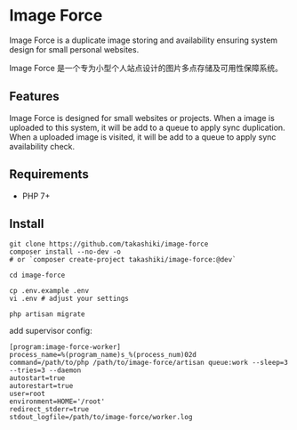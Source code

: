 # Image Force

Image Force is a duplicate image storing and availability ensuring system 
design for small personal websites.

Image Force 是一个专为小型个人站点设计的图片多点存储及可用性保障系统。

## Features
 
Image Force is designed for small websites or projects. 
When a image is uploaded to this system, it will be add to a queue to apply sync duplication.
When a uploaded image is visited, it will be add to a queue to apply sync availability check.

## Requirements

- PHP 7+

## Install

```
git clone https://github.com/takashiki/image-force
composer install --no-dev -o
# or `composer create-project takashiki/image-force:@dev`

cd image-force

cp .env.example .env
vi .env # adjust your settings

php artisan migrate
```

add supervisor config:

```
[program:image-force-worker]
process_name=%(program_name)s_%(process_num)02d
command=/path/to/php /path/to/image-force/artisan queue:work --sleep=3 --tries=3 --daemon
autostart=true
autorestart=true
user=root
environment=HOME='/root'
redirect_stderr=true
stdout_logfile=/path/to/image-force/worker.log
```